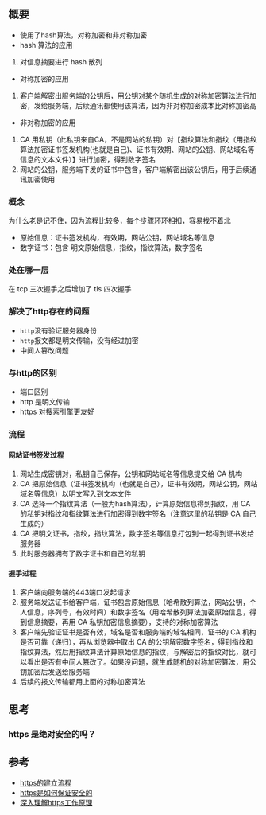 ## 概要

- 使用了hash算法，对称加密和非对称加密
- hash 算法的应用

1. 对信息摘要进行 hash 散列

- 对称加密的应用

1. 客户端解密出服务端的公钥后，用公钥对某个随机生成的对称加密算法进行加密，发给服务端，后续通讯都使用该算法，因为非对称加密成本比对称加密高

- 非对称加密的应用

1. CA 用私钥（此私钥来自CA，不是网站的私钥）对【指纹算法和指纹（用指纹算法加密证书签发机构(也就是自己)、证书有效期、网站的公钥、网站域名等信息的文本文件）】进行加密，得到数字签名
2. 网站的公钥，服务端下发的证书中包含，客户端解密出该公钥后，用于后续通讯加密使用

### 概念

为什么老是记不住，因为流程比较多，每个步骤环环相扣，容易找不着北

- 原始信息：证书签发机构，有效期，网站公钥，网站域名等信息
- 数字证书：包含 明文原始信息，指纹，指纹算法，数字签名

### 处在哪一层

在 tcp 三次握手之后增加了 tls 四次握手

### 解决了http存在的问题

- `http`没有验证服务器身份
- `http`报文都是明文传输，没有经过加密
- 中间人篡改问题

### 与http的区别

- 端口区别
- http 是明文传输
- https 对搜索引擎更友好

### 流程

#### 网站证书签发过程

1. 网站生成密钥对，私钥自己保存，公钥和网站域名等信息提交给 CA 机构
2. CA 把原始信息（证书签发机构（也就是自己），证书有效期，网站公钥，网站域名等信息）以明文写入到文本文件
3. CA 选择一个指纹算法（一般为hash算法），计算原始信息得到指纹，用 CA 的私钥对指纹和指纹算法进行加密得到数字签名（注意这里的私钥是 CA 自己生成的）
4. CA 把明文证书，指纹，指纹算法，数字签名等信息打包到一起得到证书发给服务器
5. 此时服务器拥有了数字证书和自己的私钥

#### 握手过程

1. 客户端向服务端的443端口发起请求
2. 服务端发送证书给客户端，证书包含原始信息（哈希散列算法，网站公钥，个人信息，序列号，有效时间）和数字签名（用哈希散列算法加密原始信息，得到信息摘要，再用 CA 私钥加密信息摘要），支持的对称加密算法
3. 客户端先验证证书是否有效，域名是否和服务端的域名相同，证书的 CA 机构是否可靠（递归），再从浏览器中取出 CA 的公钥解密数字签名，得到指纹和指纹算法，然后用指纹算法计算原始信息的指纹，与解密后的指纹对比，就可以看出是否有中间人篡改了。如果没问题，就生成随机的对称加密算法，用公钥加密后发送给服务端
4. 后续的报文传输都用上面的对称加密算法

## 思考

### https 是绝对安全的吗？

## 参考

- [https的建立流程](https://segmentfault.com/a/1190000000476876)
- [https是如何保证安全的](https://juejin.im/post/5da04c1651882555704c868b)
- [深入理解https工作原理](https://github.com/ljianshu/Blog/issues/50)
